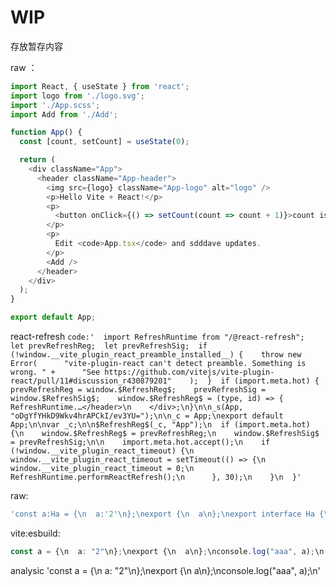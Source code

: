 # WIP
存放暂存内容

raw ：
```ts
import React, { useState } from 'react';
import logo from './logo.svg';
import './App.scss';
import Add from './Add';

function App() {
  const [count, setCount] = useState(0);

  return (
    <div className="App">
      <header className="App-header">
        <img src={logo} className="App-logo" alt="logo" />
        <p>Hello Vite + React!</p>
        <p>
          <button onClick={() => setCount(count => count + 1)}>count is: {count}</button>
        </p>
        <p>
          Edit <code>App.tsx</code> and sdddave updates.
        </p>
        <Add />
      </header>
    </div>
  );
}

export default App;
```
react-refresh
`code:'  import RefreshRuntime from "/@react-refresh";  let prevRefreshReg;  let prevRefreshSig;  if (!window.__vite_plugin_react_preamble_installed__) {    throw new Error(      "vite-plugin-react can't detect preamble. Something is wrong. " +      "See https://github.com/vitejs/vite-plugin-react/pull/11#discussion_r430879201"    );  }  if (import.meta.hot) {    prevRefreshReg = window.$RefreshReg$;    prevRefreshSig = window.$RefreshSig$;    window.$RefreshReg$ = (type, id) => {      RefreshRuntime.…</header>\n    </div>;\n}\n\n_s(App, "oDgYfYHkD9Wkv4hrAPCkI/ev3YU=");\n\n_c = App;\nexport default App;\n\nvar _c;\n\n$RefreshReg$(_c, "App");\n  if (import.meta.hot) {\n    window.$RefreshReg$ = prevRefreshReg;\n    window.$RefreshSig$ = prevRefreshSig;\n\n    import.meta.hot.accept();\n    if (!window.__vite_plugin_react_timeout) {\n      window.__vite_plugin_react_timeout = setTimeout(() => {\n        window.__vite_plugin_react_timeout = 0;\n        RefreshRuntime.performReactRefresh();\n      }, 30);\n    }\n  }'`


raw:
```ts
'const a:Ha = {\n  a:'2'\n};\nexport {\n  a\n};\nexport interface Ha {\n  a:string\n}\nconsole.log('aaa',a);'
```
vite:esbuild:
```ts
const a = {\n  a: "2"\n};\nexport {\n  a\n};\nconsole.log("aaa", a);\n
```

analysic
'const a = {\n  a: "2"\n};\nexport {\n  a\n};\nconsole.log("aaa", a);\n'
